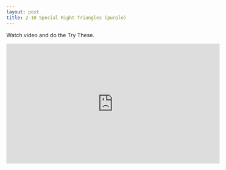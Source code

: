 ```yaml
---
layout: post
title: 2-10 Special Right Triangles (purple)
---
```


Watch video and do the Try These.
<iframe width="560" height="315" src="https://www.youtube.com/embed/cuhOh0HPWYo" frameborder="0" allowfullscreen></iframe>

